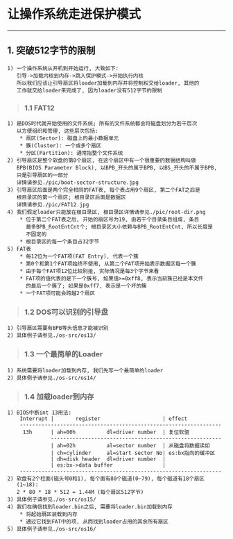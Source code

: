 # **让操作系统走进保护模式** #
***



## **1. 突破512字节的限制** ##
    1) 一个操作系统从开机到开始运行, 大致如下:
       引导->加载内核到内存->跳入保护模式->开始执行内核
       所以我们应该让引导扇区将loader加载到内存并将控制权交给loader, 其他的
       工作就交给loader来完成了, 因为loader没有512字节的限制 
> ### **1.1 FAT12** ###
    1) 是DOS时代就开始使用的文件系统; 所有的文件系统都会将磁盘划分为若干层次
       以方便组织和管理, 这些层次包括:
        * 扇区(Sector): 磁盘上的最小数据单元
        * 簇(Cluster): 一个或多个扇区
        * 分区(Partition): 通常指整个文件系统
    2) 引导扇区是整个软盘的第0个扇区, 在这个扇区中有一个很重要的数据结构叫做
       BPB(BIOS Parameter Block), 以BPB_开头的属于BPB, 以BS_开头的不属于BPB,
       只是引导扇区的一部分
       详情请参见./pic/boot-sector-structure.jpg
    3) 引导扇区后面是两个完全相同的FAT表, 每个表占用9个扇区, 第二个FAT之后是
       根目录区的第一个扇区; 根目录区后面是数据区
       详情请参见./pic/FAT12.jpg 
    4) 我们假定loader只能放在根目录区, 根目录区详情请参见./pic/root-dir.png
        * 位于第二个FAT表之后, 开始的扇区号为19, 由若干个目录条目组成, 条目
          最多BPB_RootEntCnt个; 根目录区大小依赖与BPB_RootEntCnt, 所以长度是
          不固定的
        * 根目录区的每一个条目占32字节 
    5) FAT表
        * 每12位为一个FAT项(FAT Entry), 代表一个簇
        * 第0个和第1个FAT项始终不使用, 从第二个FAT项开始表示数据区每一个簇 
        * 由于每个FAT项12位比较别扭, 实际情况是每3个字节来看
        * FAT项的值代表的是下一个簇号, 如果值>=0xff8, 表示当前簇已经是本文件
          的最后一个簇了; 如果是0xff7, 表示是一个坏的簇 
        * 一个FAT项可能会跨越2个扇区 
> ### **1.2 DOS可以识别的引导盘** ###
    1) 引导扇区需要有BPB等头信息才能被识别 
    2) 具体例子请参见./os-src/os13/
> ### **1.3 一个最简单的Loader** ###
    1) 系统需要将loader加载到内存, 我们先写一个最简单的loader 
    2) 具体例子请参见./os-src/os14/
> ### **1.4 加载loader到内存** ###
    1) BIOS中断int 13用法:
        Interrupt |       register                    | effect
        -----------------------------------------------------------------
         13h      | ah=00h          dl=driver number  | 复位软驱
                  -------------------------------------------------------
                  | ah=02h          al=sector number  | 从磁盘将数据读如
                  | ch=cylinder     al=start sector No| es:bx指向的缓冲区
                  | dh=disk header  dl=driver number  |
                  | es:bx->data buffer                | 
        -----------------------------------------------------------------
    2) 软盘有2个柱面(磁头号0和1), 每个面有80个磁道(0~79), 每个磁道有18个扇区
       (1~18):
       2 * 80 * 18 * 512 = 1.44M (每个扇区512字节)
    3) 具体例子请参见./os-src/os15/
    4) 我们在确信找到loader.bin之后, 需要将loader.bin加载到内存 
        * 将起始扇区装载到内存 
        * 通过它找到FAT中的项, 从而找到loader占用的其余所有扇区 
    5) 具体例子请参见./os-src/os16/
